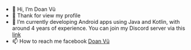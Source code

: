 - 👋 Hi, I’m Doan Vũ
- 👀 Thank for view my profile
- 🌱 I’m currently developing Android apps using Java and Kotlin, with around 4 years of experience. You can join my Discord server via this [link](https://discord.gg/ZXfhxReQF2)
- 📫 How to reach me facebook [Doan Vũ](https://www.facebook.com/profile.php?id=61581176941844)
<!---
doanvu2000/doanvu2000 is a ✨ special ✨ repository because its `README.md` (this file) appears on your GitHub profile.
You can click the Preview link to take a look at your changes.
--->
